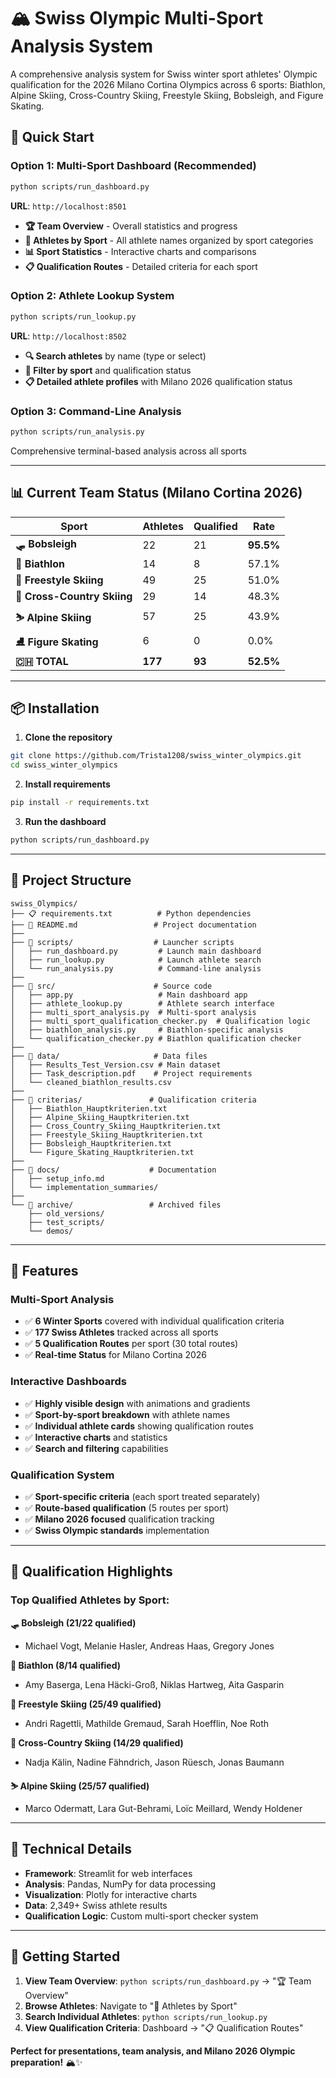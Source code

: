 # 🏔️ Swiss Olympic Multi-Sport Analysis System

A comprehensive analysis system for Swiss winter sport athletes' Olympic qualification for the 2026 Milano Cortina Olympics across 6 sports: Biathlon, Alpine Skiing, Cross-Country Skiing, Freestyle Skiing, Bobsleigh, and Figure Skating.

## 🚀 Quick Start

### Option 1: Multi-Sport Dashboard (Recommended)
```bash
python scripts/run_dashboard.py
```
**URL**: `http://localhost:8501`
- **🏆 Team Overview** - Overall statistics and progress
- **👥 Athletes by Sport** - All athlete names organized by sport categories  
- **📊 Sport Statistics** - Interactive charts and comparisons
- **📋 Qualification Routes** - Detailed criteria for each sport

### Option 2: Athlete Lookup System
```bash
python scripts/run_lookup.py
```
**URL**: `http://localhost:8502`
- **🔍 Search athletes** by name (type or select)
- **🏅 Filter by sport** and qualification status
- **📋 Detailed athlete profiles** with Milano 2026 qualification status

### Option 3: Command-Line Analysis
```bash
python scripts/run_analysis.py
```
Comprehensive terminal-based analysis across all sports

---

## 📊 Current Team Status (Milano Cortina 2026)

| Sport | Athletes | Qualified | Rate |
|-------|----------|-----------|------|
| **🛷 Bobsleigh** | 22 | 21 | **95.5%** |
| **🎯 Biathlon** | 14 | 8 | 57.1% |
| **🤸 Freestyle Skiing** | 49 | 25 | 51.0% |
| **🎿 Cross-Country Skiing** | 29 | 14 | 48.3% |
| **⛷️ Alpine Skiing** | 57 | 25 | 43.9% |
| **⛸️ Figure Skating** | 6 | 0 | 0.0% |
| **🇨🇭 TOTAL** | **177** | **93** | **52.5%** |

---

## 📦 Installation

1. **Clone the repository**
```bash
git clone https://github.com/Trista1208/swiss_winter_olympics.git
cd swiss_winter_olympics
```

2. **Install requirements**
```bash
pip install -r requirements.txt
```

3. **Run the dashboard**
```bash
python scripts/run_dashboard.py
```

---

## 📁 Project Structure

```
swiss_Olympics/
├── 📋 requirements.txt          # Python dependencies
├── 📖 README.md                 # Project documentation
├── 
├── 📂 scripts/                  # Launcher scripts
│   ├── run_dashboard.py         # Launch main dashboard
│   ├── run_lookup.py            # Launch athlete search
│   └── run_analysis.py          # Command-line analysis
├── 
├── 📂 src/                      # Source code
│   ├── app.py                   # Main dashboard app
│   ├── athlete_lookup.py        # Athlete search interface
│   ├── multi_sport_analysis.py  # Multi-sport analysis
│   ├── multi_sport_qualification_checker.py  # Qualification logic
│   ├── biathlon_analysis.py     # Biathlon-specific analysis
│   └── qualification_checker.py # Biathlon qualification checker
├── 
├── 📂 data/                     # Data files
│   ├── Results_Test_Version.csv # Main dataset
│   ├── Task_description.pdf    # Project requirements
│   └── cleaned_biathlon_results.csv
├── 
├── 📂 criterias/               # Qualification criteria
│   ├── Biathlon_Hauptkriterien.txt
│   ├── Alpine_Skiing_Hauptkriterien.txt
│   ├── Cross_Country_Skiing_Hauptkriterien.txt
│   ├── Freestyle_Skiing_Hauptkriterien.txt
│   ├── Bobsleigh_Hauptkriterien.txt
│   └── Figure_Skating_Hauptkriterien.txt
├── 
├── 📂 docs/                    # Documentation
│   ├── setup_info.md
│   └── implementation_summaries/
├── 
└── 📂 archive/                 # Archived files
    ├── old_versions/
    ├── test_scripts/
    └── demos/
```

---

## 🎯 Features

### **Multi-Sport Analysis**
- ✅ **6 Winter Sports** covered with individual qualification criteria
- ✅ **177 Swiss Athletes** tracked across all sports  
- ✅ **5 Qualification Routes** per sport (30 total routes)
- ✅ **Real-time Status** for Milano Cortina 2026

### **Interactive Dashboards**
- ✅ **Highly visible design** with animations and gradients
- ✅ **Sport-by-sport breakdown** with athlete names
- ✅ **Individual athlete cards** showing qualification routes
- ✅ **Interactive charts** and statistics
- ✅ **Search and filtering** capabilities

### **Qualification System**
- ✅ **Sport-specific criteria** (each sport treated separately)
- ✅ **Route-based qualification** (5 routes per sport)
- ✅ **Milano 2026 focused** qualification tracking
- ✅ **Swiss Olympic standards** implementation

---

## 🏅 Qualification Highlights

### **Top Qualified Athletes by Sport:**

**🛷 Bobsleigh (21/22 qualified)**
- Michael Vogt, Melanie Hasler, Andreas Haas, Gregory Jones

**🎯 Biathlon (8/14 qualified)**  
- Amy Baserga, Lena Häcki-Groß, Niklas Hartweg, Aita Gasparin

**🤸 Freestyle Skiing (25/49 qualified)**
- Andri Ragettli, Mathilde Gremaud, Sarah Hoefflin, Noe Roth

**🎿 Cross-Country Skiing (14/29 qualified)**
- Nadja Kälin, Nadine Fähndrich, Jason Rüesch, Jonas Baumann

**⛷️ Alpine Skiing (25/57 qualified)**
- Marco Odermatt, Lara Gut-Behrami, Loïc Meillard, Wendy Holdener

---

## 🔧 Technical Details

- **Framework**: Streamlit for web interfaces
- **Analysis**: Pandas, NumPy for data processing  
- **Visualization**: Plotly for interactive charts
- **Data**: 2,349+ Swiss athlete results
- **Qualification Logic**: Custom multi-sport checker system

---

## 🚀 Getting Started

1. **View Team Overview**: `python scripts/run_dashboard.py` → "🏆 Team Overview"
2. **Browse Athletes**: Navigate to "👥 Athletes by Sport" 
3. **Search Individual Athletes**: `python scripts/run_lookup.py`
4. **View Qualification Criteria**: Dashboard → "📋 Qualification Routes"

**Perfect for presentations, team analysis, and Milano 2026 Olympic preparation!** 🏔️✨